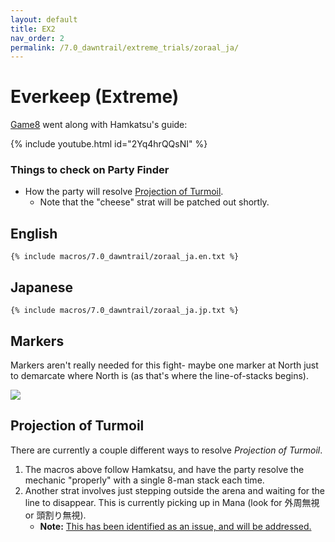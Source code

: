 ```yaml
---
layout: default
title: EX2
nav_order: 2
permalink: /7.0_dawntrail/extreme_trials/zoraal_ja/
---
```


# Everkeep (Extreme)

[Game8](https://game8.jp/ff14/622454) went along with Hamkatsu's guide:

{% include youtube.html id="2Yq4hrQQsNI" %}

### Things to check on Party Finder

- How the party will resolve [Projection of Turmoil](#projection-of-turmoil).
  - Note that the "cheese" strat will be patched out shortly.

## English

```
{% include macros/7.0_dawntrail/zoraal_ja.en.txt %}
```

## Japanese

```
{% include macros/7.0_dawntrail/zoraal_ja.jp.txt %}
```

## Markers

Markers aren't really needed for this fight- maybe one marker at North just to
demarcate where North is (as that's where the line-of-stacks begins).

![]({{site.baseurl}}/images/7.0_dawntrail/zoraal_ja/markers.jpg)

## Projection of Turmoil

There are currently a couple different ways to resolve *Projection of Turmoil*.

1. The macros above follow Hamkatsu, and have the party resolve the mechanic 
   "properly" with a single 8-man stack each time.
2. Another strat involves just stepping outside the arena and waiting for the
   line to disappear. This is currently picking up in Mana (look for 外周無視 or 
   頭割り無視).
   - **Note:** [This has been identified as an issue, and will be addressed.](https://na.finalfantasyxiv.com/lodestone/news/detail/3b60d81a7123a4894e208f835c043c22eb4697b5)

<script data-goatcounter="https://tuufless.goatcounter.com/count"
        async src="//gc.zgo.at/count.js"></script>
